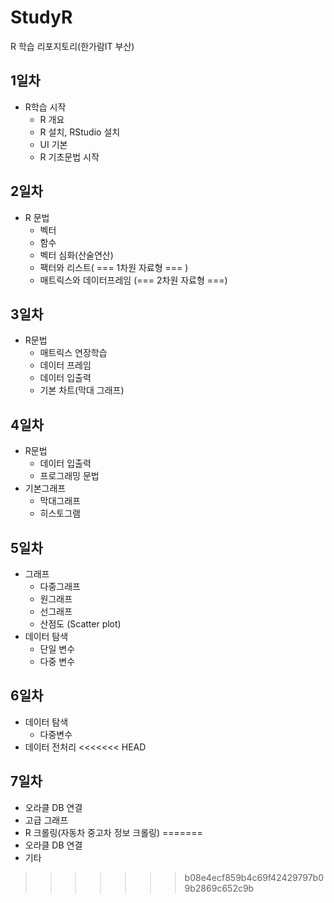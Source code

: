 # StudyR
R 학습 리포지토리(한가람IT 부산)

## 1일차
- R학습 시작
  - R 개요
  - R 설치, RStudio 설치
  - UI 기본
  - R 기초문법 시작


## 2일차
- R 문법
  - 벡터
  - 함수
  - 벡터 심화(산술연산)
  - 팩터와 리스트( === 1차원 자료형 === )
  - 매트릭스와 데이터프레임 (=== 2차원 자료형 ===)


## 3일차
- R문법
  - 매트릭스 연장학습
  - 데이터 프레임 
  - 데이터 입출력
  - 기본 차트(막대 그래프)
  
  
## 4일차
- R문법
  - 데이터 입출력
  - 프로그래밍 문법
- 기본그래프
  - 막대그래프
  - 히스토그램
  
  
## 5일차
- 그래프
  - 다중그래프
  - 원그래프
  - 선그래프
  - 산점도 (Scatter plot)
- 데이터 탐색
  - 단일 변수
  - 다중 변수


## 6일차
- 데이터 탐색
  - 다중변수
- 데이터 전처리
<<<<<<< HEAD


## 7일차
- 오라클 DB 연결
- 고급 그래프
- R 크롤링(자동차 중고차 정보 크롤링)
=======
- 오라클 DB 연결
- 기타


>>>>>>> b08e4ecf859b4c69f42429797b09b2869c652c9b







